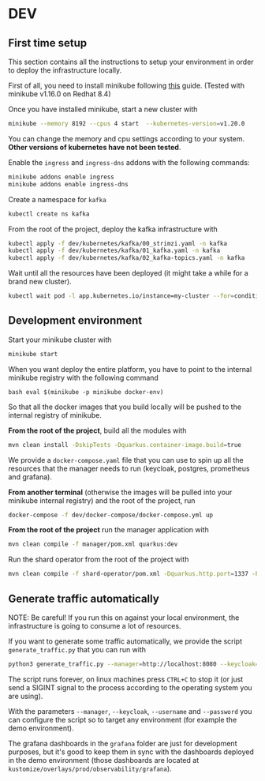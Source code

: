 # DEV 

## First time setup

This section contains all the instructions to setup your environment in order to deploy the infrastructure locally. 

First of all, you need to install minikube following [this](https://minikube.sigs.k8s.io/docs/start/) guide. (Tested with minikube v1.16.0 on Redhat 8.4)

Once you have installed minikube, start a new cluster with 

```bash 
minikube --memory 8192 --cpus 4 start  --kubernetes-version=v1.20.0
```

You can change the memory and cpu settings according to your system. **Other versions of kubernetes have not been tested**.

Enable the `ingress` and `ingress-dns` addons with the following commands: 

```bash
minikube addons enable ingress
minikube addons enable ingress-dns
```

Create a namespace for `kafka`

```bash
kubectl create ns kafka
```

From the root of the project, deploy the kafka infrastructure with 

```bash
kubectl apply -f dev/kubernetes/kafka/00_strimzi.yaml -n kafka
kubectl apply -f dev/kubernetes/kafka/01_kafka.yaml -n kafka
kubectl apply -f dev/kubernetes/kafka/02_kafka-topics.yaml -n kafka
```

Wait until all the resources have been deployed (it might take a while for a brand new cluster).

```bash
kubectl wait pod -l app.kubernetes.io/instance=my-cluster --for=condition=Ready --timeout=600s -n kafka
```

## Development environment

Start your minikube cluster with 

```bash
minikube start
```

When you want deploy the entire platform, you have to point to the internal minikube registry with the following command

``bash
eval $(minikube -p minikube docker-env)
``

So that all the docker images that you build locally will be pushed to the internal registry of minikube. 

**From the root of the project**, build all the modules with 

```bash 
mvn clean install -DskipTests -Dquarkus.container-image.build=true
```

We provide a `docker-compose.yaml` file that you can use to spin up all the resources that the manager needs to run (keycloak, postgres, prometheus and grafana). 

**From another terminal** (otherwise the images will be pulled into your minikube internal registry) and the root of the project, run

```bash
docker-compose -f dev/docker-compose/docker-compose.yml up
```

**From the root of the project** run the manager application with 

```bash
mvn clean compile -f manager/pom.xml quarkus:dev
```

Run the shard operator from the root of the project with 

```bash 
mvn clean compile -f shard-operator/pom.xml -Dquarkus.http.port=1337 -Pminikube quarkus:dev
```

## Generate traffic automatically

NOTE: Be careful! If you run this on against your local environment, the infrastructure is going to consume a lot of resources.

If you want to generate some traffic automatically, we provide the script `generate_traffic.py` that you can run with 

```bash
python3 generate_traffic.py --manager=http://localhost:8080 --keycloak=http://localhost:8180 --username=kermit --password=thefrog --bad_request_rate=0.2 --match_filter_rate=0.2
```

The script runs forever, on linux machines press `CTRL+C` to stop it (or just send a SIGINT signal to the process according to the operating system you are using).

With the parameters `--manager`, `--keycloak`, `--username` and `--password` you can configure the script so to target any environment (for example the demo environment).

The grafana dashboards in the `grafana` folder are just for development purposes, but it's good to keep them in sync with the dashboards deployed in the demo environment (those dashboards are located at `kustomize/overlays/prod/observability/grafana`).